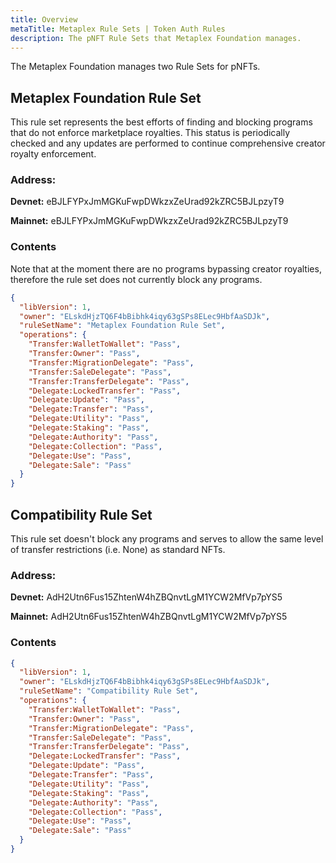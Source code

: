 ```yaml
---
title: Overview
metaTitle: Metaplex Rule Sets | Token Auth Rules
description: The pNFT Rule Sets that Metaplex Foundation manages.
---
```

The Metaplex Foundation manages two Rule Sets for pNFTs.

## Metaplex Foundation Rule Set
This rule set represents the best efforts of finding and blocking programs that do not enforce marketplace royalties. This status is periodically checked and any updates are performed to continue comprehensive creator royalty enforcement.

### Address:
**Devnet:** eBJLFYPxJmMGKuFwpDWkzxZeUrad92kZRC5BJLpzyT9

**Mainnet:** eBJLFYPxJmMGKuFwpDWkzxZeUrad92kZRC5BJLpzyT9

### Contents
Note that at the moment there are no programs bypassing creator royalties, therefore the rule set does not currently block any programs.

```json
{
  "libVersion": 1,
  "owner": "ELskdHjzTQ6F4bBibhk4iqy63gSPs8ELec9HbfAaSDJk",
  "ruleSetName": "Metaplex Foundation Rule Set",
  "operations": {
    "Transfer:WalletToWallet": "Pass",
    "Transfer:Owner": "Pass",
    "Transfer:MigrationDelegate": "Pass",
    "Transfer:SaleDelegate": "Pass",
    "Transfer:TransferDelegate": "Pass",
    "Delegate:LockedTransfer": "Pass",
    "Delegate:Update": "Pass",
    "Delegate:Transfer": "Pass",
    "Delegate:Utility": "Pass",
    "Delegate:Staking": "Pass",
    "Delegate:Authority": "Pass",
    "Delegate:Collection": "Pass",
    "Delegate:Use": "Pass",
    "Delegate:Sale": "Pass"
  }
}
```

## Compatibility Rule Set
This rule set doesn't block any programs and serves to allow the same level of transfer restrictions (i.e. None) as standard NFTs.

### Address:
**Devnet:** AdH2Utn6Fus15ZhtenW4hZBQnvtLgM1YCW2MfVp7pYS5

**Mainnet:** AdH2Utn6Fus15ZhtenW4hZBQnvtLgM1YCW2MfVp7pYS5

### Contents
```json
{
  "libVersion": 1,
  "owner": "ELskdHjzTQ6F4bBibhk4iqy63gSPs8ELec9HbfAaSDJk",
  "ruleSetName": "Compatibility Rule Set",
  "operations": {
    "Transfer:WalletToWallet": "Pass",
    "Transfer:Owner": "Pass",
    "Transfer:MigrationDelegate": "Pass",
    "Transfer:SaleDelegate": "Pass",
    "Transfer:TransferDelegate": "Pass",
    "Delegate:LockedTransfer": "Pass",
    "Delegate:Update": "Pass",
    "Delegate:Transfer": "Pass",
    "Delegate:Utility": "Pass",
    "Delegate:Staking": "Pass",
    "Delegate:Authority": "Pass",
    "Delegate:Collection": "Pass",
    "Delegate:Use": "Pass",
    "Delegate:Sale": "Pass"
  }
}

```